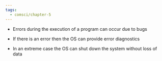 ```yaml
---
tags:
  - comsci/chapter-5
---
```


- Errors during the execution of a program can occur due to bugs
    
- If there is an error then the OS can provide error diagnostics
    
- In an extreme case the OS can shut down the system without loss of data